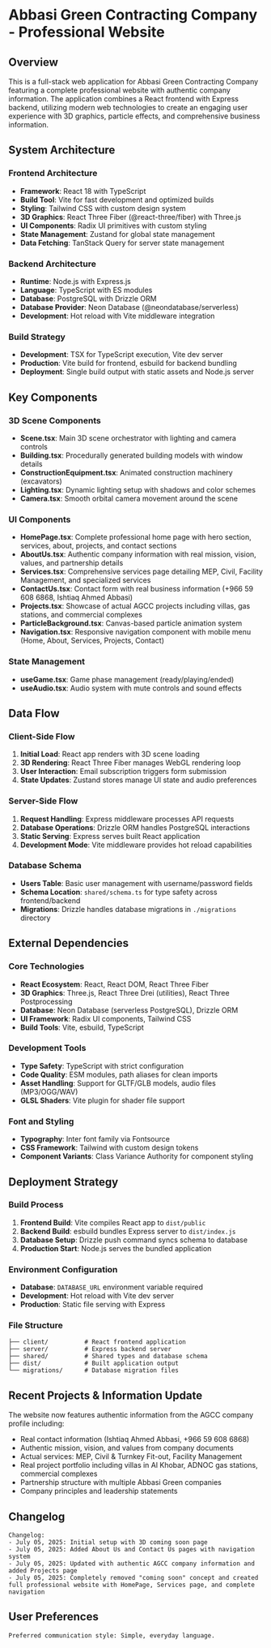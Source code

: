 # Abbasi Green Contracting Company - Professional Website

## Overview

This is a full-stack web application for Abbasi Green Contracting Company featuring a complete professional website with authentic company information. The application combines a React frontend with Express backend, utilizing modern web technologies to create an engaging user experience with 3D graphics, particle effects, and comprehensive business information.

## System Architecture

### Frontend Architecture
- **Framework**: React 18 with TypeScript
- **Build Tool**: Vite for fast development and optimized builds
- **Styling**: Tailwind CSS with custom design system
- **3D Graphics**: React Three Fiber (@react-three/fiber) with Three.js
- **UI Components**: Radix UI primitives with custom styling
- **State Management**: Zustand for global state management
- **Data Fetching**: TanStack Query for server state management

### Backend Architecture
- **Runtime**: Node.js with Express.js
- **Language**: TypeScript with ES modules
- **Database**: PostgreSQL with Drizzle ORM
- **Database Provider**: Neon Database (@neondatabase/serverless)
- **Development**: Hot reload with Vite middleware integration

### Build Strategy
- **Development**: TSX for TypeScript execution, Vite dev server
- **Production**: Vite build for frontend, esbuild for backend bundling
- **Deployment**: Single build output with static assets and Node.js server

## Key Components

### 3D Scene Components
- **Scene.tsx**: Main 3D scene orchestrator with lighting and camera controls
- **Building.tsx**: Procedurally generated building models with window details
- **ConstructionEquipment.tsx**: Animated construction machinery (excavators)
- **Lighting.tsx**: Dynamic lighting setup with shadows and color schemes
- **Camera.tsx**: Smooth orbital camera movement around the scene

### UI Components
- **HomePage.tsx**: Complete professional home page with hero section, services, about, projects, and contact sections
- **AboutUs.tsx**: Authentic company information with real mission, vision, values, and partnership details
- **Services.tsx**: Comprehensive services page detailing MEP, Civil, Facility Management, and specialized services
- **ContactUs.tsx**: Contact form with real business information (+966 59 608 6868, Ishtiaq Ahmed Abbasi)
- **Projects.tsx**: Showcase of actual AGCC projects including villas, gas stations, and commercial complexes
- **ParticleBackground.tsx**: Canvas-based particle animation system
- **Navigation.tsx**: Responsive navigation component with mobile menu (Home, About, Services, Projects, Contact)

### State Management
- **useGame.tsx**: Game phase management (ready/playing/ended)
- **useAudio.tsx**: Audio system with mute controls and sound effects

## Data Flow

### Client-Side Flow
1. **Initial Load**: React app renders with 3D scene loading
2. **3D Rendering**: React Three Fiber manages WebGL rendering loop
3. **User Interaction**: Email subscription triggers form submission
4. **State Updates**: Zustand stores manage UI state and audio preferences

### Server-Side Flow
1. **Request Handling**: Express middleware processes API requests
2. **Database Operations**: Drizzle ORM handles PostgreSQL interactions
3. **Static Serving**: Express serves built React application
4. **Development Mode**: Vite middleware provides hot reload capabilities

### Database Schema
- **Users Table**: Basic user management with username/password fields
- **Schema Location**: `shared/schema.ts` for type safety across frontend/backend
- **Migrations**: Drizzle handles database migrations in `./migrations` directory

## External Dependencies

### Core Technologies
- **React Ecosystem**: React, React DOM, React Three Fiber
- **3D Graphics**: Three.js, React Three Drei (utilities), React Three Postprocessing
- **Database**: Neon Database (serverless PostgreSQL), Drizzle ORM
- **UI Framework**: Radix UI components, Tailwind CSS
- **Build Tools**: Vite, esbuild, TypeScript

### Development Tools
- **Type Safety**: TypeScript with strict configuration
- **Code Quality**: ESM modules, path aliases for clean imports
- **Asset Handling**: Support for GLTF/GLB models, audio files (MP3/OGG/WAV)
- **GLSL Shaders**: Vite plugin for shader file support

### Font and Styling
- **Typography**: Inter font family via Fontsource
- **CSS Framework**: Tailwind with custom design tokens
- **Component Variants**: Class Variance Authority for component styling

## Deployment Strategy

### Build Process
1. **Frontend Build**: Vite compiles React app to `dist/public`
2. **Backend Build**: esbuild bundles Express server to `dist/index.js`
3. **Database Setup**: Drizzle push command syncs schema to database
4. **Production Start**: Node.js serves the bundled application

### Environment Configuration
- **Database**: `DATABASE_URL` environment variable required
- **Development**: Hot reload with Vite dev server
- **Production**: Static file serving with Express

### File Structure
```
├── client/          # React frontend application
├── server/          # Express backend server
├── shared/          # Shared types and database schema
├── dist/            # Built application output
└── migrations/      # Database migration files
```

## Recent Projects & Information Update

The website now features authentic information from the AGCC company profile including:
- Real contact information (Ishtiaq Ahmed Abbasi, +966 59 608 6868)
- Authentic mission, vision, and values from company documents
- Actual services: MEP, Civil & Turnkey Fit-out, Facility Management
- Real project portfolio including villas in Al Khobar, ADNOC gas stations, commercial complexes
- Partnership structure with multiple Abbasi Green companies
- Company principles and leadership statements

## Changelog

```
Changelog:
- July 05, 2025: Initial setup with 3D coming soon page
- July 05, 2025: Added About Us and Contact Us pages with navigation system  
- July 05, 2025: Updated with authentic AGCC company information and added Projects page
- July 05, 2025: Completely removed "coming soon" concept and created full professional website with HomePage, Services page, and complete navigation
```

## User Preferences

```
Preferred communication style: Simple, everyday language.
```
